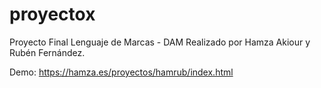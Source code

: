 # proyectox
Proyecto Final Lenguaje de Marcas - DAM
Realizado por Hamza Akiour y Rubén Fernández.

Demo: https://hamza.es/proyectos/hamrub/index.html
